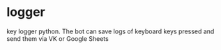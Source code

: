 # logger
key logger python. The bot can save logs of keyboard keys pressed and send them via VK or Google Sheets
